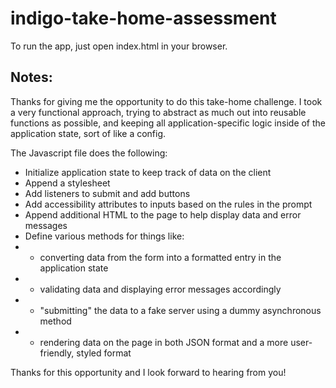 # indigo-take-home-assessment

To run the app, just open index.html in your browser.

## Notes:
Thanks for giving me the opportunity to do this take-home challenge. I took a very functional approach, trying to abstract as much out into reusable functions as possible,
and keeping all application-specific logic inside of the application state, sort of like a config.

The Javascript file does the following:
- Initialize application state to keep track of data on the client
- Append a stylesheet
- Add listeners to submit and add buttons
- Add accessibility attributes to inputs based on the rules in the prompt
- Append additional HTML to the page to help display data and error messages
- Define various methods for things like:
- - converting data from the form into a formatted entry in the application state
- - validating data and displaying error messages accordingly
- - "submitting" the data to a fake server using a dummy asynchronous method
- - rendering data on the page in both JSON format and a more user-friendly, styled format

Thanks for this opportunity and I look forward to hearing from you!
